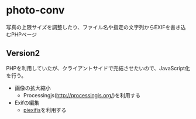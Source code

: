 # photo-conv
写真の上限サイズを調整したり、ファイル名や指定の文字列からEXIFを書き込むPHPページ

## Version2
PHPを利用していたが、クライアントサイドで完結させたいので、JavaScript化を行う。

- 画像の拡大縮小
  - Processingjs(http://processingjs.org/)を利用する
- Exifの編集
  - [piexifjs](https://github.com/hMatoba/piexifjs)を利用する
